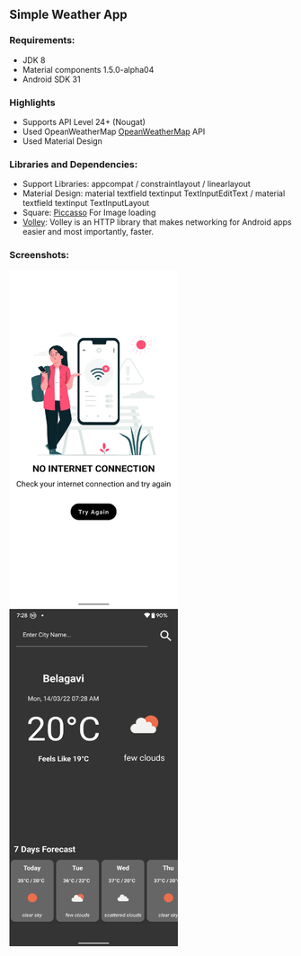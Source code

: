 ## Simple Weather App
### Requirements:
- JDK 8
-  Material components 1.5.0-alpha04
-  Android SDK 31

### Highlights
-  Supports API Level 24+ (Nougat)
-  Used OpeanWeatherMap [OpeanWeatherMap](https://openweathermap.org/api) API
- Used Material Design

### Libraries and Dependencies:
- Support Libraries: appcompat / constraintlayout / linearlayout
- Material Design: material textfield textinput TextInputEditText / material textfield textinput TextInputLayout
- Square: [Piccasso](https://github.com/square/picasso) For Image loading
- [Volley](https://google.github.io/volley/): Volley is an HTTP library that makes networking for Android apps easier and most importantly, faster.

### Screenshots:
<img src = "https://github.com/ENG19CS0280-Sanchit-Khatar/weather-app/blob/master/assets/no_internet_layout.png" width = "300" height = "600" />
<img src = "https://github.com/ENG19CS0280-Sanchit-Khatar/weather-app/blob/master/assets/ss1.png" width = "300" height = "600"/>

